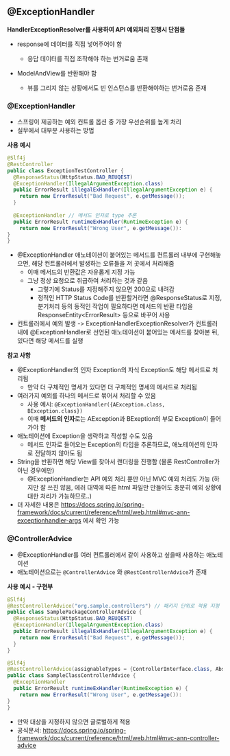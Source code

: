 ## @ExceptionHandler

**HandlerExceptionResolver를 사용하여 API 예외처리 진행시 단점들**

- response에 데이터를 직접 넣어주어야 함
  - 응답 데이터를 직접 조작해야 하는 번거로움 존재

- ModelAndView를 반환해야 함
  - 뷰를 그리지 않는 상황에서도 빈 인스턴스를 반환해야하는 번거로움 존재

 

### @ExceptionHandler

- 스프링이 제공하는 예외 컨트롤 옵션 중 가장 우선순위를 높게 처리
- 실무에서 대부분 사용하는 방법



**사용 예시**

```java
@Slf4j
@RestController
public class ExceptionTestController {
  @ResponseStatus(HttpStatus.BAD_REUQEST)
  @ExceptionHandler(IllegalArgumentException.class)
  public ErrorResult illegalExHandler(IllegalArgumentException e) {
    return new ErrorResult("Bad Request", e.getMessage());
  }
  
  @ExceptionHandler // 메서드 인자로 type 추론
  public ErrorResult runtimeExHandler(RuntimeException e) {
    return new ErrorResult("Wrong User", e.getMessage()):
} 
}
```



- @ExceptionHandler 애노테이션이 붙어있는 메서드를 컨트롤러 내부에 구현해놓으면, 해당 컨트롤러에서 발생하는 오류들을 저 곳에서 처리해줌
  - 이때 메서드의 반환값은 자유롭게 지정 가능
  - 그냥 정상 요청으로 취급하여 처리하는 것과 같음
    - 그렇기에 Status를 지정해주지 않으면 200으로 내려감
    - 정적인 HTTP Status Code를 반환할거라면 @ResponseStatus로 지정, 분기처리 등의 동적인 작업이 필요하다면 메서드의 반환 타입을 ResponseEntity\<ErrorResult> 등으로 바꾸어 사용
- 컨트롤러에서 예외 발생 -> ExceptionHandlerExceptionResolver가 컨트롤러 내에 @ExceptionHandler로 선언된 애노테이션이 붙어있는 메서드를 찾아본 뒤, 있다면 해당 메서드를 실행



**참고 사항**

- @ExceptionHandler의 인자 Exception의 자식  Exception도 해당 메서드로 처리됨
  - 만약 더 구체적인 명세가 있다면 더 구체적인 명세의 메서드로 처리됨
- 여러가지 예외를 하나의 메서드로 묶어서 처리할 수 있음
  - 사용 예시: `@ExceptionHandler({AException.class, BException.class})`
  - 이때 **메서드의 인자**로는 AException과 BExeption의 부모 Exception이 들어가야 함
- 애노테이션에 Exception을 생략하고 작성할 수도 있음
  - 메서드 인자로 들어오는 Exception의 타입을 추론하므로, 애노테이션의 인자로 전달하지 않아도 됨
- String을 반환하면 해당 View를 찾아서 랜더링을 진행함 (물론 RestController가 아닌 경우에만)
  - @ExceptionHandler는 API 예외 처리 뿐만 아닌 MVC 예외 처리도 가능 (하지만 잘 쓰진 않음, 에러 대역에 따른 html 파일만 만들어도 충분히 예외 상황에 대한 처리가 가능하므로..)
- 더 자세한 내용은  https://docs.spring.io/spring-framework/docs/current/reference/html/web.html#mvc-ann-exceptionhandler-args 에서 확인 가능



### @ControllerAdvice

- @ExceptionHandler를 여러 컨트롤러에서 같이 사용하고 싶을때 사용하는 애노테이션
- 애노테이션으로는 `@ControllerAdvice` 와 `@RestControllerAdvice`가 존재



**사용 예시 - 구현부**

```java
@Slf4j
@RestControllerAdvice("org.sample.controllers") // 패키지 단위로 적용 지정
public class SamplePackageControllerAdvice {
  @ResponseStatus(HttpStatus.BAD_REUQEST)
  @ExceptionHandler(IllegalArgumentException.class)
  public ErrorResult illegalExHandler(IllegalArgumentException e) {
    return new ErrorResult("Bad Request", e.getMessage());
  }
}

@Slf4j
@RestControllerAdvice(assignableTypes = {ControllerInterface.class, AbstractController.class})
public class SampleClassControllerAdvice {
  @ExceptionHandler
  public ErrorResult runtimeExHandler(RuntimeException e) {
    return new ErrorResult("Wrong User", e.getMessage()):
} 
}
```

- 만약 대상을 지정하지 않으면 글로벌하게 적용
- 공식문서: https://docs.spring.io/spring-framework/docs/current/reference/html/web.html#mvc-ann-controller-advice